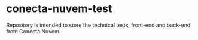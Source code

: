 # conecta-nuvem-test
Repository is intended to store the technical tests, front-end and back-end, from Conecta Nuvem.
